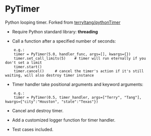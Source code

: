 # PyTimer
Python looping timer. Forked from [terryltang/pythonTimer](https://github.com/terryltang/pythonTimer)

- Require Python standard library: __threading__ 

- Call a function after a specified number of seconds:

```
    e.g.:
    timer = PyTimer(5.0, handler_func, args=[], kwargs={})
    timer.set_call_limits(5)    # timer will run eternally if you don't set a limit
    timer.start()
    timer.cancel()     # cancel the timer's action if it's still waiting, will also destroy timer instance
```

- Timer handler take positional arguments and keyword arguments: 

```
    e.g.: 
    timer = PyTimer(0.5, timer_handler, args=["Terry", "Tang"], kwargs={"city":"Houston", "state":"Texas"})
```

- Cancel and destroy timer. 

- Add a customized logger function for timer handler.

- Test cases included. 
